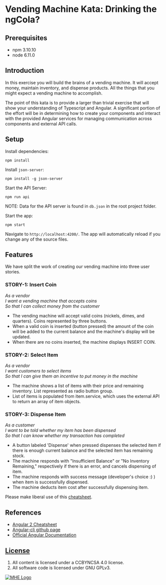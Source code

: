 # Vending Machine Kata: Drinking the ngCola?

## Prerequisites

- npm 3.10.10 
- node 6.11.0

## Introduction

In this exercise you will build the brains of a vending machine.  It will accept money, maintain
inventory, and dispense products.  All the things that you might expect a vending machine to accomplish.

The point of this kata is to provide a larger than trivial exercise that will show your understanding of Typescript and Angular.  A significant portion of the effort will be in determining how to create your components and interact with the provided Angular services for managing communication across components and external API calls.

## Setup

Install dependencies:
```
npm install
```

Install `json-server`:
```
npm install -g json-server
```

Start the API Server:
```
npm run api
```
NOTE: Data for the API server is found in `db.json` in the root project folder.

Start the app:
```
npm start
```

Navigate to `http://localhost:4200/`. The app will automatically reload if you change any of the source files.

## Features

We have split the work of creating our vending machine into three user stories.

### STORY-1: Insert Coin

_As a vendor_  
_I want a vending machine that accepts coins_  
_So that I can collect money from the customer_ 

- The vending machine will accept valid coins (nickels, dimes, and quarters). Coins represented by three buttons.
- When a valid coin is inserted (button pressed) the amount of the coin will be added to the current balance and the machine's display will be updated.
- When there are no coins inserted, the machine displays INSERT COIN.

### STORY-2: Select Item

_As a vendor_  
_I want customers to select items_  
_So that I can give them an incentive to put money in the machine_

- The machine shows a list of items with their price and remaining inventory. List represented as radio button group.
- List of items is populated from item.service, which uses the external API to return an array of item objects.

### STORY-3: Dispense Item

_As a customer_  
_I want to be told whether my item has been dispensed_  
_So that I can know whether my transaction has completed_  

- A button labeled 'Dispense' when pressed dispenses the selected item if there is enough current balance and the selected item has remaining stock.
- The machine responds with "Insufficient Balance" or "No Inventory Remaining," respectively if there is an error, and cancels dispensing of item.
- The machine responds with success message (developer's choice :) ) when item is successfully dispensed.
- The machine deducts item cost after successfully dispensing item.

Please make liberal use of this [cheatsheet](https://angular.io/docs/ts/latest/guide/cheatsheet.html).

## References

-   [Angular 2 Cheatsheet](https://angular.io/docs/ts/latest/guide/cheatsheet.html)
-   [Angular-cli github page](https://github.com/angular/angular-cli)
-   [Official Angular Documentation](https://github.com/angular/angular-cli)

## [License](LICENSE)

1.  All content is licensed under a CC­BY­NC­SA 4.0 license.
1.  All software code is licensed under GNU GPLv3.

[![MHE Logo](http://ecommerce-prod.mheducation.com.s3.amazonaws.com/unitas/corporate/news/press-kit/mhe-logo-red-rgb-150ppi.png)](http://www.mheducation.com/)
